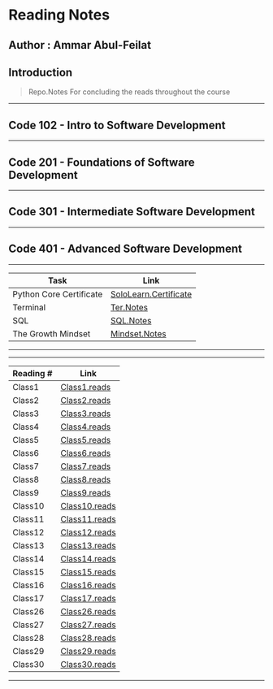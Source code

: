 # Reading Notes

## Author : Ammar Abul-Feilat

## Introduction

> Repo.Notes For concluding the reads throughout the course

---

## Code 102 - Intro to Software Development

---

## Code 201 - Foundations of Software Development

---

## Code 301 - Intermediate Software Development

---

## Code 401 - Advanced Software Development

---

| Task                    | Link                                      |
| ----------------------- | ----------------------------------------- |
| Python Core Certificate | [SoloLearn.Certificate](SoloLear_Cert.md) |
| Terminal                | [Ter.Notes](<terminal(Tutorials).md>)     |
| SQL                     | [SQL.Notes](sql.md)                       |
| The Growth Mindset      | [Mindset.Notes](TheGrowthMindset.md)      |

---

---

| Reading # | Link                                          |
| --------- | --------------------------------------------- |
| Class1    | [Class1.reads](Read.Classes/Read.Class1.md)   |
| Class2    | [Class2.reads](Read.Classes/Read.Class2.md)   |
| Class3    | [Class3.reads](Read.Classes/Read.Class3.md)   |
| Class4    | [Class4.reads](Read.Classes/Read.Class4.md)   |
| Class5    | [Class5.reads](Read.Classes/Read.Class5.md)   |
| Class6    | [Class6.reads](Read.Classes/Read.Class6.md)   |
| Class7    | [Class7.reads](Read.Classes/Read.Class7.md)   |
| Class8    | [Class8.reads](Read.Classes/Read.Class8.md)   |
| Class9    | [Class9.reads](Read.Classes/Read.Class9.md)   |
| Class10   | [Class10.reads](Read.Classes/Read.Class10.md) |
| Class11   | [Class11.reads](Read.Classes/Read.Class11.md) |
| Class12   | [Class12.reads](Read.Classes/Read.Class12.md) |
| Class13   | [Class13.reads](Read.Classes/Read.Class13.md) |
| Class14   | [Class14.reads](Read.Classes/Read.Class14.md) |
| Class15   | [Class15.reads](Read.Classes/Read.Class15.md) |
| Class16   | [Class16.reads](Read.Classes/Read.Class16.md) |
| Class17   | [Class17.reads](Read.Classes/Read.Class17.md) |
| Class26   | [Class26.reads](Read.Classes/Read.Class26.md) |
| Class27   | [Class27.reads](Read.Classes/Read.Class27.md) |
| Class28   | [Class28.reads](Read.Classes/Read.Class28.md) |
| Class29   | [Class29.reads](Read.Classes/Read.Class29.md) |
| Class30   | [Class30.reads](Read.Classes/Read.Class30.md) |

---
